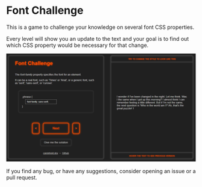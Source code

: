 # Font Challenge

This is a game to challenge your knowledge on several font CSS properties. 

Every level will show you an update to the text and your goal is to find out which CSS property would be necessary for that change.

![Font challenge print](./assets/font-game.PNG)

If you find any bug, or have any suggestions, consider opening an issue or a pull request.